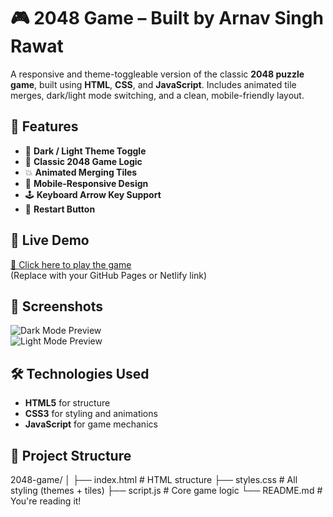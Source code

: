 # 🎮 2048 Game – Built by Arnav Singh Rawat

A responsive and theme-toggleable version of the classic **2048 puzzle game**, built using **HTML**, **CSS**, and **JavaScript**. Includes animated tile merges, dark/light mode switching, and a clean, mobile-friendly layout.

## 🌟 Features

- 🎨 **Dark / Light Theme Toggle**
- 🧠 **Classic 2048 Game Logic**
- 💥 **Animated Merging Tiles**
- 📱 **Mobile-Responsive Design**
- 🕹️ **Keyboard Arrow Key Support**
- 🔄 **Restart Button**

## 🚀 Live Demo

[🔗 Click here to play the game](#)  
(Replace with your GitHub Pages or Netlify link)

## 📸 Screenshots

![Dark Mode Preview](screenshots/dark-mode.png)  
![Light Mode Preview](screenshots/light-mode.png)

## 🛠️ Technologies Used

- **HTML5** for structure
- **CSS3** for styling and animations
- **JavaScript** for game mechanics

## 📂 Project Structure
2048-game/
│
├── index.html # HTML structure
├── styles.css # All styling (themes + tiles)
├── script.js # Core game logic
└── README.md # You're reading it!

